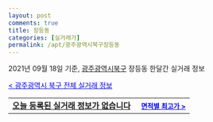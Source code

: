 ```yaml
---
layout: post
comments: true
title: 장등동
categories: [실거래가]
permalink: /apt/광주광역시북구장등동
---
```


2021년 09월 18일 기준, <a href="/apt/광주광역시북구">광주광역시북구</a> 장등동 한달간 실거래 정보

<a style="color: blue;" href="/apt/광주광역시북구">< 광주광역시 북구 전체 실거래 정보</a>
<!---- start ---->
<table>
  <tr>
    <td colspan="4" style="font-weight: bold;"><a href="/apt/광주광역시북구장등동{name_without_space}">오늘 등록된 실거래 정보가 없습니다</a> &nbsp;&nbsp;&nbsp; <a style="color: blue; font-size: smaller;" href="/apt/광주광역시북구장등동{name_without_space}">면적별 최고가 ></a></td>
  </tr>
    
</table>
<!---- end ---->
    